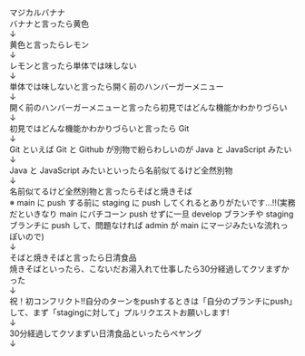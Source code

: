 マジカルバナナ  
バナナと言ったら黄色  
↓  
黄色と言ったらレモン  
↓  
レモンと言ったら単体では味しない  
↓  
単体では味しないと言ったら開く前のハンバーガーメニュー  
↓  
開く前のハンバーガーメニューと言ったら初見ではどんな機能かわかりづらい  
↓  
初見ではどんな機能かわかりづらいと言ったら Git  
↓  
Git といえば Git と Github が別物で紛らわしいのが Java と JavaScript みたい  
↓  
Java と JavaScript みたいといったら名前似てるけど全然別物  
↓  
名前似てるけど全然別物と言ったらそばと焼きそば  
※ main に push する前に staging に push してくれるとありがたいです...!!(実務だといきなり main にバチコーン push せずに一旦 develop ブランチや staging ブランチに push して、問題なければ admin が main にマージみたいな流れっぽいので)  
↓  
そばと焼きそばと言ったら日清食品  
焼きそばといったら、こないだお湯入れて仕事したら30分経過してクソまずかった  
↓  
祝！初コンフリクト!!自分のターンをpushするときは「自分のブランチにpush」して、まず「stagingに対して」プルリクエストお願いします!  
↓  
30分経過してクソまずい日清食品といったらペヤング  
↓  
